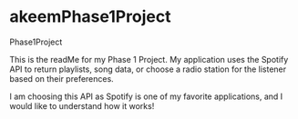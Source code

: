 # akeemPhase1Project
Phase1Project

This is the readMe for my Phase 1 Project. My application uses the Spotify API to return playlists, song data, or choose a radio station for the listener based on their preferences.

I am choosing this API as Spotify is one of my favorite applications, and I would like to understand how it works!
